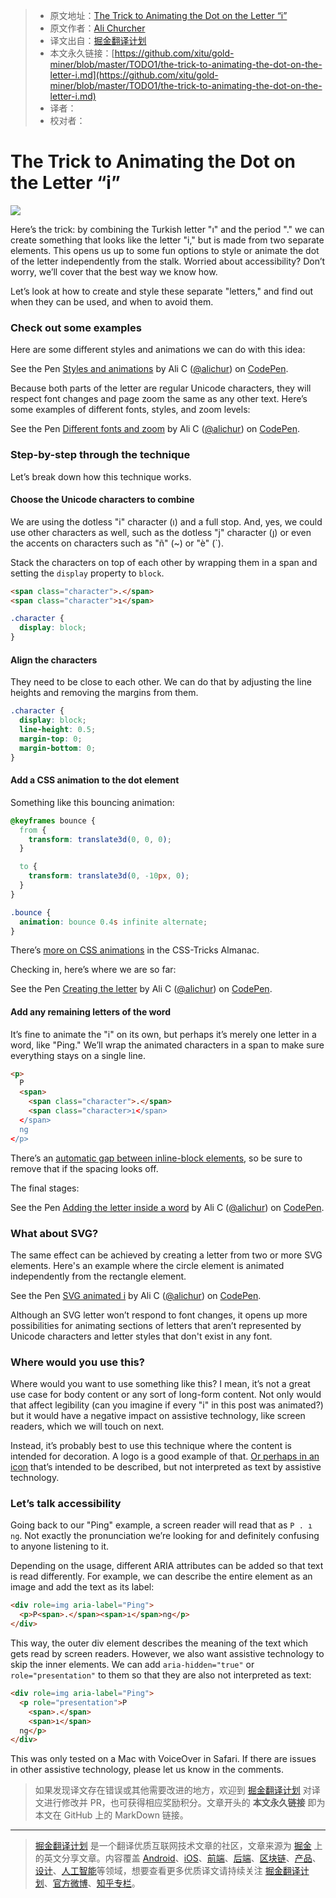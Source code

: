 > * 原文地址：[The Trick to Animating the Dot on the Letter “i”](https://css-tricks.com/the-trick-to-animating-the-dot-on-the-letter-i/)
> * 原文作者：[Ali Churcher](https://css-tricks.com/author/alichurcher/)
> * 译文出自：[掘金翻译计划](https://github.com/xitu/gold-miner)
> * 本文永久链接：[https://github.com/xitu/gold-miner/blob/master/TODO1/the-trick-to-animating-the-dot-on-the-letter-i.md](https://github.com/xitu/gold-miner/blob/master/TODO1/the-trick-to-animating-the-dot-on-the-letter-i.md)
> * 译者：
> * 校对者：

# The Trick to Animating the Dot on the Letter “i”

![](https://res.cloudinary.com/css-tricks/image/fetch/w_1200,q_auto,f_auto/https://css-tricks.com/wp-content/uploads/2019/10/letter-i-collage.png)

Here’s the trick: by combining the Turkish letter "ı" and the period "." we can create something that looks like the letter "i," but is made from two separate elements. This opens us up to some fun options to style or animate the dot of the letter independently from the stalk. Worried about accessibility? Don’t worry, we’ll cover that the best way we know how.

Let’s look at how to create and style these separate "letters," and find out when they can be used, and when to avoid them.

### Check out some examples

Here are some different styles and animations we can do with this idea:

See the Pen [Styles and animations](https://codepen.io/alichur/pen/vYYLdej) by Ali C ([@alichur](https://codepen.io/alichur)) on [CodePen](https://codepen.io).

Because both parts of the letter are regular Unicode characters, they will respect font changes and page zoom the same as any other text. Here’s some examples of different fonts, styles, and zoom levels:

See the Pen [Different fonts and zoom](https://codepen.io/alichur/pen/YzzwYEG) by Ali C ([@alichur](https://codepen.io/alichur)) on [CodePen](https://codepen.io).

### Step-by-step through the technique

Let’s break down how this technique works.

#### Choose the Unicode characters to combine

We are using the dotless "i" character (ı) and a full stop. And, yes, we could use other characters as well, such as the dotless "j" character (ȷ) or even the accents on characters such as "ñ" (~) or "è" (`).

Stack the characters on top of each other by wrapping them in a span and setting the `display` property to `block`.

```html
<span class="character">.</span>
<span class="character">ı</span>
```

```css
.character {
  display: block;
}
```

#### Align the characters

They need to be close to each other. We can do that by adjusting the line heights and removing the margins from them.

```css
.character {
  display: block;
  line-height: 0.5;
  margin-top: 0;
  margin-bottom: 0;
}
```

#### Add a CSS animation to the dot element

Something like this bouncing animation:

```css
@keyframes bounce {
  from {
    transform: translate3d(0, 0, 0);
  }

  to {
    transform: translate3d(0, -10px, 0);
  }
}

.bounce {
  animation: bounce 0.4s infinite alternate;
}
```

There’s [more on CSS animations](https://css-tricks.com/almanac/properties/a/animation/) in the CSS-Tricks Almanac.

Checking in, here’s where we are so far:

See the Pen [Creating the letter](https://codepen.io/alichur/pen/OJJNZYO) by Ali C ([@alichur](https://codepen.io/alichur)) on [CodePen](https://codepen.io).

#### Add any remaining letters of the word

It’s fine to animate the "i" on its own, but perhaps it’s merely one letter in a word, like "Ping." We’ll wrap the animated characters in a span to make sure everything stays on a single line.

```html
<p>
  P
  <span>
    <span class="character">.</span>
    <span class="character>ı</span> 
  </span>
  ng
</p>
```

There’s an [automatic gap between inline-block elements](https://css-tricks.com/fighting-the-space-between-inline-block-elements/), so be sure to remove that if the spacing looks off.

The final stages:

See the Pen [Adding the letter inside a word](https://codepen.io/alichur/pen/WNNwzov) by Ali C ([@alichur](https://codepen.io/alichur)) on [CodePen](https://codepen.io).

### What about SVG?

The same effect can be achieved by creating a letter from two or more SVG elements. Here's an example where the circle element is animated independently from the rectangle element.

See the Pen [SVG animated i](https://codepen.io/alichur/pen/eYYgyEB) by Ali C ([@alichur](https://codepen.io/alichur)) on [CodePen](https://codepen.io).

Although an SVG letter won’t respond to font changes, it opens up more possibilities for animating sections of letters that aren’t represented by Unicode characters and letter styles that don't exist in any font.

### Where would you use this?

Where would you want to use something like this? I mean, it’s not a great use case for body content or any sort of long-form content. Not only would that affect legibility (can you imagine if every "i" in this post was animated?) but it would have a negative impact on assistive technology, like screen readers, which we will touch on next.

Instead, it’s probably best to use this technique where the content is intended for decoration. A logo is a good example of that. [Or perhaps in an icon](https://css-tricks.com/tips-aligning-icons-text/) that’s intended to be described, but not interpreted as text by assistive technology.

### Let’s talk accessibility

Going back to our "Ping" example, a screen reader will read that as `P . ı ng`. Not exactly the pronunciation we’re looking for and definitely confusing to anyone listening to it.

Depending on the usage, different ARIA attributes can be added so that text is read differently. For example, we can describe the entire element as an image and add the text as its label:

```html
<div role=img aria-label="Ping">
  <p>P<span>.</span><span>ı</span>ng</p>
</div>
```

This way, the outer div element describes the meaning of the text which gets read by screen readers. However, we also want assistive technology to skip the inner elements. We can add `aria-hidden="true"` or `role="presentation"` to them so that they are also not interpreted as text:

```html
<div role=img aria-label="Ping">
  <p role="presentation">P
    <span>.</span>
    <span>ı</span>
  ng</p>
</div>
```

This was only tested on a Mac with VoiceOver in Safari. If there are issues in other assistive technology, please let us know in the comments.

> 如果发现译文存在错误或其他需要改进的地方，欢迎到 [掘金翻译计划](https://github.com/xitu/gold-miner) 对译文进行修改并 PR，也可获得相应奖励积分。文章开头的 **本文永久链接** 即为本文在 GitHub 上的 MarkDown 链接。

---

> [掘金翻译计划](https://github.com/xitu/gold-miner) 是一个翻译优质互联网技术文章的社区，文章来源为 [掘金](https://juejin.im) 上的英文分享文章。内容覆盖 [Android](https://github.com/xitu/gold-miner#android)、[iOS](https://github.com/xitu/gold-miner#ios)、[前端](https://github.com/xitu/gold-miner#前端)、[后端](https://github.com/xitu/gold-miner#后端)、[区块链](https://github.com/xitu/gold-miner#区块链)、[产品](https://github.com/xitu/gold-miner#产品)、[设计](https://github.com/xitu/gold-miner#设计)、[人工智能](https://github.com/xitu/gold-miner#人工智能)等领域，想要查看更多优质译文请持续关注 [掘金翻译计划](https://github.com/xitu/gold-miner)、[官方微博](http://weibo.com/juejinfanyi)、[知乎专栏](https://zhuanlan.zhihu.com/juejinfanyi)。
